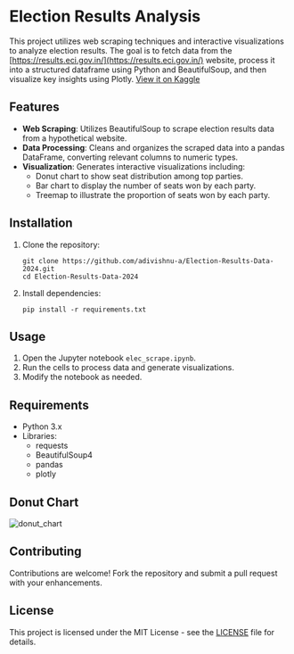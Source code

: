 # Election Results Analysis

This project utilizes web scraping techniques and interactive visualizations to analyze election results. The goal is to fetch data from the [https://results.eci.gov.in/](https://results.eci.gov.in/) website, process it into a structured dataframe using Python and BeautifulSoup, and then visualize key insights using Plotly.
[View it on Kaggle](https://www.kaggle.com/code/adivishnu/election-results-2024)

## Features

- **Web Scraping**: Utilizes BeautifulSoup to scrape election results data from a hypothetical website.
- **Data Processing**: Cleans and organizes the scraped data into a pandas DataFrame, converting relevant columns to numeric types.
- **Visualization**: Generates interactive visualizations including:
  - Donut chart to show seat distribution among top parties.
  - Bar chart to display the number of seats won by each party.
  - Treemap to illustrate the proportion of seats won by each party.

## Installation

1. Clone the repository:
   ```
   git clone https://github.com/adivishnu-a/Election-Results-Data-2024.git
   cd Election-Results-Data-2024
   ```

2. Install dependencies:
   ```
   pip install -r requirements.txt
   ```

## Usage

1. Open the Jupyter notebook `elec_scrape.ipynb`.
2. Run the cells to process data and generate visualizations.
3. Modify the notebook as needed.

## Requirements

- Python 3.x
- Libraries:
  - requests
  - BeautifulSoup4
  - pandas
  - plotly

## Donut Chart

![donut_chart](https://github.com/adivishnu-a/Election-Results-Data-2024/assets/95145136/858a59d3-4212-44ff-b1fd-e45be414dbb8)

## Contributing

Contributions are welcome! Fork the repository and submit a pull request with your enhancements.

## License

This project is licensed under the MIT License - see the [LICENSE](LICENSE) file for details.
